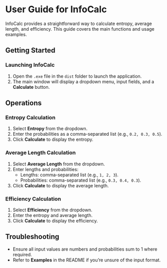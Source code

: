 # User Guide for InfoCalc

InfoCalc provides a straightforward way to calculate entropy, average length, and efficiency. This guide covers the main functions and usage examples.

## Getting Started

### Launching InfoCalc
1. Open the `.exe` file in the `dist` folder to launch the application.
2. The main window will display a dropdown menu, input fields, and a **Calculate** button.

## Operations

### Entropy Calculation
1. Select **Entropy** from the dropdown.
2. Enter the probabilities as a comma-separated list (e.g., `0.2, 0.3, 0.5`).
3. Click **Calculate** to display the entropy.

### Average Length Calculation
1. Select **Average Length** from the dropdown.
2. Enter lengths and probabilities:
    - Lengths: comma-separated list (e.g., `1, 2, 3`).
    - Probabilities: comma-separated list (e.g., `0.3, 0.4, 0.3`).
3. Click **Calculate** to display the average length.

### Efficiency Calculation
1. Select **Efficiency** from the dropdown.
2. Enter the entropy and average length.
3. Click **Calculate** to display the efficiency.

## Troubleshooting

- Ensure all input values are numbers and probabilities sum to 1 where required.
- Refer to **Examples** in the README if you’re unsure of the input format.

